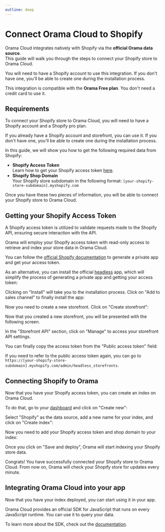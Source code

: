 ```yaml
---
outline: deep
---
```


# Connect Orama Cloud to Shopify

Orama Cloud integrates natively with Shopify via the **official Orama data source**. \
This guide will walk you through the steps to connect your Shopify store to Orama Cloud.

You will need to have a Shopify account to use this integration. If you don't have one, you'll be able to create one during the installation process.

This integration is compatible with the **Orama Free plan**. You don't need a credit card to use it.

## Requirements

To connect your Shopify store to Orama Cloud, you will need to have a Shopify account and a Shopify pro plan.

If you already have a Shopify account and storefront, you can use it. If you don't have one, you'll be able to create one during the installation process.

In this guide, we will show you how to get the following required data from Shopify:

- **Shopify Access Token** \
Learn how to get your Shopify access token [here](#getting-your-shopify-access-token).
- **Shopify Shop Domain** \
Your Shopify store subdomain in the following format: `[your-shopify-store-subdomain].myshopify.com`

Once you have these two pieces of information, you will be able to connect your Shopify store to Orama Cloud.

## Getting your Shopify Access Token

A Shopify access token is utilized to validate requests made to the Shopify API, ensuring secure interaction with the API.

Orama will employ your Shopify access token with read-only access to retrieve and index your store data in Orama Cloud.

You can follow the [official Shopify documentation](https://shopify.dev/docs/apps/auth/admin-app-access-tokens) to generate a private app and get your access token.

As an alternative, you can install the official [headless](https://apps.shopify.com/headless) app, which will simplify the process of generating a private app and getting your access token:

<ZoomImg
  src='/cloud/guides/shopify/headless-app.webp'
  alt='Shopify Headless App'
/>

Clicking on "Install" will take you to the installation process. Click on "Add to sales channel" to finally install the app:

<ZoomImg
  src='/cloud/guides/shopify/headless-app-installation.webp'
  alt='Shopify Headless App installation process'
/>

Now you need to create a new storefront. Click on "Create storefront":

<ZoomImg
  src='/cloud/guides/shopify/headless-app-create-storefront.webp'
  alt='Shopify Headless App create storefront'
/>

Now that you created a new storefront, you will be presented with the following screen.

In the "Storefront API" section, click on "Manage" to access your storefront API settings.

<ZoomImg
  src='/cloud/guides/shopify/headless-app-storefront-created.webp'
  alt='Shopify Headless App storefront API'
/>

You can finally copy the access token from the "Public access token" field:

<ZoomImg
  src='/cloud/guides/shopify/headless-app-access-token.webp'
  alt='Shopify Headless App copy access token'
/>

If you need to refer to the public access token again, you can go to `https://[your-shopify-store-subdomain].myshopify.com/admin/headless_storefronts`.


## Connecting Shopify to Orama

Now that you have your Shopify access token, you can create an index on Orama Cloud.

To do that, go to your [dashboard](https://cloud.oramasearch.com/indexes) and click on "Create new":

<ZoomImg
  src='/cloud/guides/shopify/orama-new-index.webp'
  alt='Create new Orama index'
/>

Select "Shopify" as the data source, add a new name for your index, and click on "Create index":

<ZoomImg
  src='/cloud/guides/shopify/orama-new-index-shopify.webp'
  alt='Create new Orama index with Shopify'
/>

Now you need to add your Shopify access token and shop domain to your index:

<ZoomImg
  src='/cloud/guides/shopify/orama-new-index-shopify-feed.webp'
  alt='Feed your Orama index'
/>

Once you click on "Save and deploy", Orama will start indexing your Shopify store data.

<ZoomImg
  src='/cloud/guides/shopify/orama-deployed.webp'
  alt='Index deployed'
/>

Congrats! You have successfully connected your Shopify store to Orama Cloud. From now on, Orama will check your Shopify store for updates every minute.

## Integrating Orama Cloud into your app

Now that you have your index deployed, you can start using it in your app.

Orama Cloud provides an official SDK for JavaScript that runs on every JavaScript runtime. You can use it to query your data.

To learn more about the SDK, check out the [documentation](/cloud/integrating-orama-cloud/javascript-sdk).